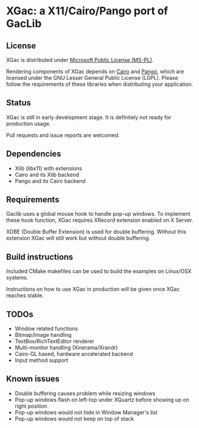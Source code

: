 # XGac: a X11/Cairo/Pango port of GacLib

## License

XGac is distributed under [Microsoft Public License (MS-PL)](http://www.microsoft.com/en-us/openness/licenses.aspx#MPL).

Rendering components of XGac depends on [Cairo](http://cairographics.org/) and [Pango](http://www.pango.org/), which are licensed under the GNU Lesser General Public License (LGPL). Please follow the requirements of these libraries when distributing your application.

## Status

XGac is still in early development stage. It is definitely not ready for production usage.

Pull requests and issue reports are welcomed.

## Dependencies

- Xlib (libx11) with extensions
- Cairo and its Xlib backend
- Pango and its Cairo backend

## Requirements

Gaclib uses a global mouse hook to handle pop-up windows. To implement these hook function, XGac requires XRecord extension enabled on X Server.

XDBE (Double Buffer Extension) is used for double buffering. Without this extension XGac will still work but without double buffering.

## Build instructions

Included CMake makefiles can be used to build the examples on Linux/OSX systems.

Instructions on how to use XGac in production will be given once XGac reaches stable.

## TODOs

- Window related functions
- Bitmap/Image handling
- TextBox/RichTextEditor renderer
- Multi-monitor handling (Xinerama/Xrandr)
- Cairo-GL based, hardware accelerated backend
- Input method support

## Known issues

- Double buffering causes problem while resizing windows
- Pop-up windows flash on left-top under XQuartz before showing up on right position
- Pop-up windows would not hide in Window Manager's list
- Pop-up windows would not keep on top of stack
